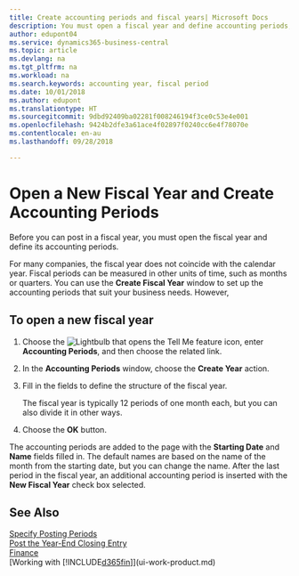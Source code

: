 ```yaml
---
title: Create accounting periods and fiscal years| Microsoft Docs
description: You must open a fiscal year and define accounting periods, before you can post in a fiscal year.
author: edupont04
ms.service: dynamics365-business-central
ms.topic: article
ms.devlang: na
ms.tgt_pltfrm: na
ms.workload: na
ms.search.keywords: accounting year, fiscal period
ms.date: 10/01/2018
ms.author: edupont
ms.translationtype: HT
ms.sourcegitcommit: 9dbd92409ba02281f008246194f3ce0c53e4e001
ms.openlocfilehash: 9424b2dfe3a61ace4f02897f0240cc6e4f78070e
ms.contentlocale: en-au
ms.lasthandoff: 09/28/2018

---
```

# <a name="open-a-new-fiscal-year-and-create-accounting-periods"></a>Open a New Fiscal Year and Create Accounting Periods
Before you can post in a fiscal year, you must open the fiscal year and define its accounting periods.  

For many companies, the fiscal year does not coincide with the calendar year. Fiscal periods can be measured in other units of time, such as months or quarters. You can use the **Create Fiscal Year** window to set up the accounting periods that suit your business needs. However,   

## <a name="to-open-a-new-fiscal-year"></a>To open a new fiscal year
1. Choose the ![Lightbulb that opens the Tell Me feature](media/ui-search/search_small.png "Tell me what you want to do") icon, enter **Accounting Periods**, and then choose the related link.
2. In the **Accounting Periods** window, choose the **Create Year** action.
3. Fill in the fields to define the structure of the fiscal year.

    The fiscal year is typically 12 periods of one month each, but you can also divide it in other ways.
4. Choose the **OK** button.

The accounting periods are added to the page with the **Starting Date** and **Name** fields filled in. The default names are based on the name of the month from the starting date, but you can change the name. After the last period in the fiscal year, an additional accounting period is inserted with the **New Fiscal Year** check box selected.  


## <a name="see-also"></a>See Also
[Specify Posting Periods](finance-how-specify-posting-periods.md)  
[Post the Year-End Closing Entry](year-how-post-year-end-close-entry.md)  
[Finance](finance.md)  
[Working with [!INCLUDE[d365fin](includes/d365fin_md.md)]](ui-work-product.md)

